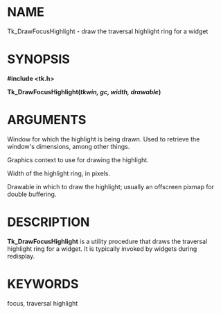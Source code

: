 # NAME

Tk_DrawFocusHighlight - draw the traversal highlight ring for a widget

# SYNOPSIS

**#include \<tk.h\>**

**Tk_DrawFocusHighlight(***tkwin, gc, width, drawable***)**

# ARGUMENTS

Window for which the highlight is being drawn. Used to retrieve the
window\'s dimensions, among other things.

Graphics context to use for drawing the highlight.

Width of the highlight ring, in pixels.

Drawable in which to draw the highlight; usually an offscreen pixmap for
double buffering.

# DESCRIPTION

**Tk_DrawFocusHighlight** is a utility procedure that draws the
traversal highlight ring for a widget. It is typically invoked by
widgets during redisplay.

# KEYWORDS

focus, traversal highlight

<!---
Copyright (c) 1995-1996 Sun Microsystems, Inc
-->

